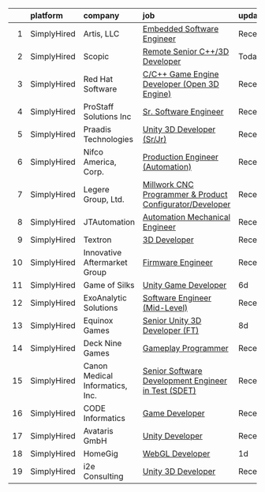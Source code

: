 

|    | platform    | company                         | job                                                                                                                                                               | update_time   | location             |
|---:|:------------|:--------------------------------|:------------------------------------------------------------------------------------------------------------------------------------------------------------------|:--------------|:---------------------|
|  1 | SimplyHired | Artis, LLC                      | [Embedded Software Engineer](https://www.simplyhired.com/job/Ce3w2SzQY75-ZPEvtpzv-CW08-34H3VZsZIP1wgp1bolnAKDYAu4zQ?q=3d+developer)                               | Recently      | Salt Lake City, UT   |
|  2 | SimplyHired | Scopic                          | [Remote Senior C++/3D Developer](https://www.simplyhired.com/job/zT46dWkehPu1fIhP4UDdDUJ_kC4k85qWW67nbYLSzPemGTJdhWDcZA?q=3d+developer)                           | Today         | Rutland, MA          |
|  3 | SimplyHired | Red Hat Software                | [C/C++ Game Engine Developer (Open 3D Engine)](https://www.simplyhired.com/job/Lr-TfOmQja4vUH3cNdyJtiyCLNFpAOtyZNbCBxSqDokUdH8fTt6Xtw?q=3d+developer)             | Recently      | Raleigh, NC          |
|  4 | SimplyHired | ProStaff Solutions Inc          | [Sr. Software Engineer](https://www.simplyhired.com/job/zEhnRp-S5DAx-GDp1TMQZGyDnsghHO9KbHETfHkozml-I9QXvzk-mw?q=3d+developer)                                    | Recently      | Orlando, FL          |
|  5 | SimplyHired | Praadis Technologies            | [Unity 3D Developer (Sr/Jr)](https://www.simplyhired.com/job/31hotB1dwgPWYBaitSQQZU9riUutiqrBqEYaldY05gk1bCzps8fI9g?q=3d+developer)                               | Recently      | Princeton, NJ        |
|  6 | SimplyHired | Nifco America, Corp.            | [Production Engineer (Automation)](https://www.simplyhired.com/job/M6Tvz3samBPQ6_NGfda4pW94AtSM7P6hIVeJd4D_mZTKNs6qefxH4Q?q=3d+developer)                         | Recently      | Canal Winchester, OH |
|  7 | SimplyHired | Legere Group, Ltd.              | [Millwork CNC Programmer & Product Configurator/Developer](https://www.simplyhired.com/job/-5mocmYvyEeOhtaCBurUw7nxXH53xZUyPqPCt69B7w2qgjYdZ6DiPw?q=3d+developer) | Recently      | Avon, CT             |
|  8 | SimplyHired | JTAutomation                    | [Automation Mechanical Engineer](https://www.simplyhired.com/job/ij7zYqp_x4aA2pSvP9Iw0qEfMnDlA2g4yvW_QHw8ouKE2yRg2VSDcA?q=3d+developer)                           | Recently      | East Granby, CT      |
|  9 | SimplyHired | Textron                         | [3D Developer](https://www.simplyhired.com/job/npDzmEclCHZ1wnE9cbqk6xMxt5VfwkuLbSVOTQxwRii7d0oWYkabBA?q=3d+developer)                                             | Recently      | Remote               |
| 10 | SimplyHired | Innovative Aftermarket Group    | [Firmware Engineer](https://www.simplyhired.com/job/BKXuKutHFzTtwaVpsAOWFkFUTbTHnGsR8e3WRqu0hq_Hi4ciidyJtQ?q=3d+developer)                                        | Recently      | Chandler, AZ         |
| 11 | SimplyHired | Game of Silks                   | [Unity Game Developer](https://www.simplyhired.com/job/9POIV3CFee0K02bCFcjkyowYcj7P7_NR3sXK8LQDdFMWIrHBczDvIw?q=3d+developer)                                     | 6d            | Remote               |
| 12 | SimplyHired | ExoAnalytic Solutions           | [Software Engineer (Mid-Level)](https://www.simplyhired.com/job/mSyZb5c0b3FjWoEhGzUH2rsmuEqE5YghjQhq5DTuNP-t-YjHBtkE6w?q=3d+developer)                            | Recently      | Colorado Springs, CO |
| 13 | SimplyHired | Equinox Games                   | [Senior Unity 3D Developer (FT)](https://www.simplyhired.com/job/e_G0k9b9WySrSHU0noQV9b49KqEFMdCSZEuzIK_-TB_qpGOOIuEUZg?q=3d+developer)                           | 8d            | Remote               |
| 14 | SimplyHired | Deck Nine Games                 | [Gameplay Programmer](https://www.simplyhired.com/job/_YMnM8CiuiiKVTklxTCzwnhnIo75W3eEcL-AoQpnz4sHWJs6FW5lvw?q=3d+developer)                                      | Recently      | Remote               |
| 15 | SimplyHired | Canon Medical Informatics, Inc. | [Senior Software Development Engineer in Test (SDET)](https://www.simplyhired.com/job/MwWKHQXzuFq2WIlLcG9Y2Ftj7BlqslOQYaSld2QsYbErxEDH7TN4_Q?q=3d+developer)      | Recently      | Minnetonka, MN       |
| 16 | SimplyHired | CODE Informatics                | [Game Developer](https://www.simplyhired.com/job/xh0b1bwcTTdWdjTo6rG6pu_jTeStx37gq2x_A__dcCAtQViNWEfeEQ?q=3d+developer)                                           | Recently      | Remote               |
| 17 | SimplyHired | Avataris GmbH                   | [Unity Developer](https://www.simplyhired.com/job/nl-iUStNaZ5nC0e5bc0dy-DLAkSbVF_RA8Pj4Y7DO8BCwTdKBCAdHg?q=3d+developer)                                          | Recently      | Remote               |
| 18 | SimplyHired | HomeGig                         | [WebGL Developer](https://www.simplyhired.com/job/b7HOhWrbafEuxos8Fr6M4xFrRa5NLtVRslWl-uPHMDKas2JawEQ9Bg?q=3d+developer)                                          | 1d            | Remote               |
| 19 | SimplyHired | i2e Consulting                  | [Unity 3D Developer](https://www.simplyhired.com/job/CU0ERh_y8LHB_UDTGXEUZbdN9dPcfm-bQYOR8ZlWsjmZZ1dutq414Q?q=3d+developer)                                       | Recently      | Remote               |